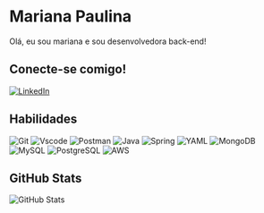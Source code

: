 
# Mariana Paulina 
Olá, eu sou mariana e sou desenvolvedora back-end!
## Conecte-se comigo!
[![LinkedIn](https://img.shields.io/badge/LinkedIn-ec63a1?style=for-the-badge&logo=linkedin&logoColor=fff)](https://www.linkedin.com/in/mariana-paulina-449b0466/)

## Habilidades
![Git](https://img.shields.io/badge/GIT-ec63a1?style=for-the-badge&logo=git&logoColor=white)
![Vscode](https://img.shields.io/badge/Vscode-ec63a1?style=for-the-badge&logo=visual-studio-code&logoColor=white)
![Postman](https://img.shields.io/badge/Postman-ec63a1.svg?style=for-the-badge&logo=Postman&logoColor=white)
![Java](https://img.shields.io/badge/java-%23ec63a1.svg?style=for-the-badge&logo=openjdk&logoColor=white) 
![Spring](https://img.shields.io/badge/spring-%23ec63a1.svg?style=for-the-badge&logo=spring&logoColor=white)
![YAML](https://img.shields.io/badge/yaml-%23ec63a1.svg?style=for-the-badge&logo=yaml&logoColor=fff)
    ![MongoDB](https://img.shields.io/badge/MongoDB-%23ec63a1.svg?style=for-the-badge&logo=mongodb&logoColor=white)
	![MySQL](https://img.shields.io/badge/MySQL-ec63a1?style=for-the-badge&logo=mysql&logoColor=white)
    ![PostgreSQL](https://img.shields.io/badge/PostgreSQL-ec63a1?style=for-the-badge&logo=postgresql)
    ![AWS](https://img.shields.io/badge/AWS-ec63a1.svg?style=for-the-badge&logo=amazon-aws&logoColor=white)
## GitHub Stats
![GitHub Stats](https://github-readme-stats.vercel.app/api?username=marianaPaulina&theme=transparent&bg_color=ec63a1&border_color=fffshow_icons=true&icon_color=30A3DC&title_color=000&text_color=FFF)

